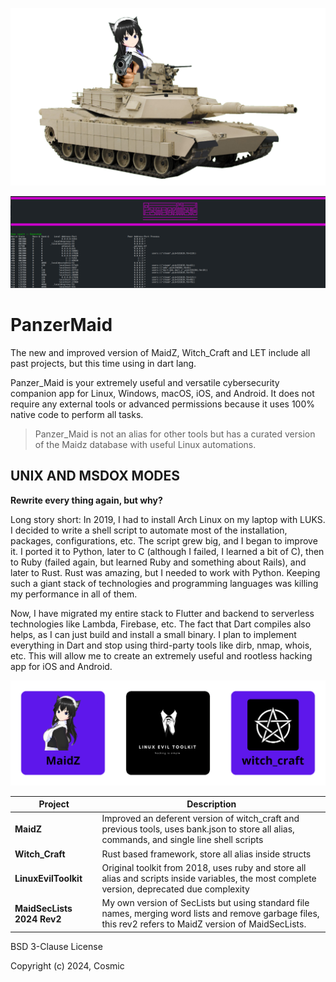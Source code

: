 ![panzer](docs/index.png)

![shot](docs/shot.png)

# PanzerMaid

The new and improved version of MaidZ, Witch_Craft and LET include all past projects, but this time using in dart lang.

Panzer_Maid is your extremely useful and versatile cybersecurity companion app for Linux, Windows, macOS, iOS, and Android. It does not require any external tools or advanced permissions because it uses 100% native code to perform all tasks.

> Panzer_Maid is not an alias for other tools but has a curated version of the Maidz database with useful Linux automations.

## UNIX AND MSDOX MODES

**Rewrite every thing again, but why?**

Long story short: In 2019, I had to install Arch Linux on my laptop with LUKS. I decided to write a shell script to automate most of the installation, packages, configurations, etc. The script grew big, and I began to improve it. I ported it to Python, later to C (although I failed, I learned a bit of C), then to Ruby (failed again, but learned Ruby and something about Rails), and later to Rust. Rust was amazing, but I needed to work with Python. Keeping such a giant stack of technologies and programming languages was killing my performance in all of them.

Now, I have migrated my entire stack to Flutter and backend to serverless technologies like Lambda, Firebase, etc. The fact that Dart compiles also helps, as I can just build and install a small binary. I plan to implement everything in Dart and stop using third-party tools like dirb, nmap, whois, etc. This will allow me to create an extremely useful and rootless hacking app for iOS and Android.

![grid_app](docs/bean.png)

| Project                    | Description                                                                                                                                               |
| ---------------------------- | ----------------------------------------------------------------------------------------------------------------------------------------------------------- |
| **MaidZ**                  | Improved an deferent version of witch_craft and previous tools, uses bank.json to store all alias, commands, and single line shell scripts                |
| **Witch_Craft**            | Rust based framework, store all alias inside structs                                                                                                      |
| **LinuxEvilToolkit**       | Original toolkit from 2018, uses ruby and store all alias and scripts inside variables, the most complete version,   deprecated due complexity            |
| **MaidSecLists 2024 Rev2** | My own version of SecLists but using standard file names, merging word lists and remove garbage files, this rev2 refers to MaidZ version of MaidSecLists. |

<p align="center">
<p>BSD 3-Clause License</p>
<p>Copyright (c) 2024, Cosmic</p>
</p>
